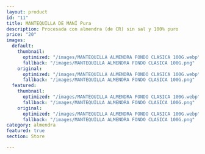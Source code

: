 ```yaml
---
layout: product
id: "11"
title: MANTEQUILLA DE MANÍ Pura
description: Procesada con almendra (de CR) sin sal y 100% puro
price: "20"
images:
  default:
    thumbnail:
      optimized: "/images/MANTEQUILLA ALMENDRA FONDO CLASICA 100G.webp"
      fallback: "/images/MANTEQUILLA ALMENDRA FONDO CLASICA 100G.png"
    original:
      optimized: "/images/MANTEQUILLA ALMENDRA FONDO CLASICA 100G.webp"
      fallback: "/images/MANTEQUILLA ALMENDRA FONDO CLASICA 100G.png"
  featured:
    thumbnail:
      optimized: "/images/MANTEQUILLA ALMENDRA FONDO CLASICA 100G.webp"
      fallback: "/images/MANTEQUILLA ALMENDRA FONDO CLASICA 100G.png"
    original:
      optimized: "/images/MANTEQUILLA ALMENDRA FONDO CLASICA 100G.webp"
      fallback: "/images/MANTEQUILLA ALMENDRA FONDO CLASICA 100G.png"
category: almendra
featured: true
section: Store

---
```

